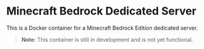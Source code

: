 # Minecraft Bedrock Dedicated Server
This is a Docker container for a Minecraft Bedrock Edition dedicated server. 

> **Note**: This container is still in development and is not yet functional.